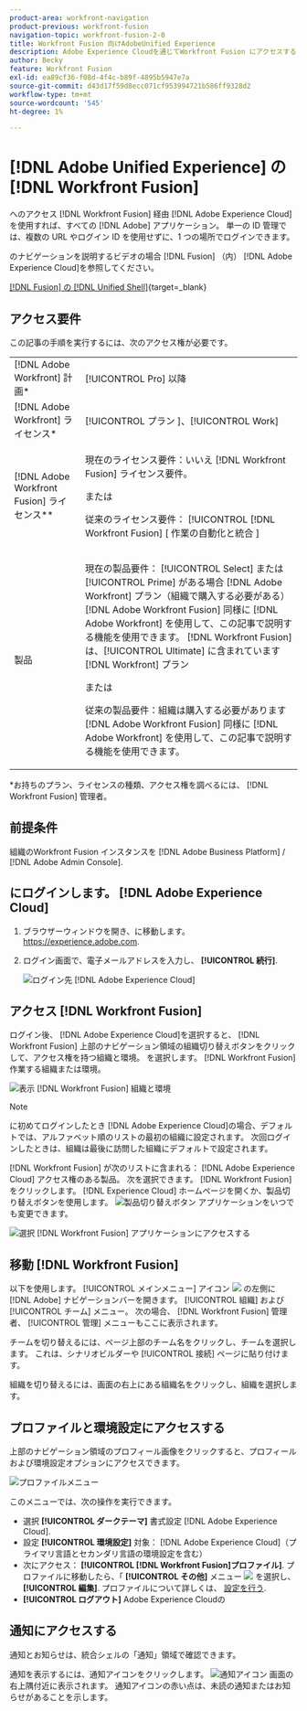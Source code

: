```yaml
---
product-area: workfront-navigation
product-previous: workfront-fusion
navigation-topic: workfront-fusion-2-0
title: Workfront Fusion 向けAdobeUnified Experience
description: Adobe Experience Cloudを通じてWorkfront Fusion にアクセスすると、すべてのAdobeアプリケーションをシームレスに統合された経験で管理できます。
author: Becky
feature: Workfront Fusion
exl-id: ea89cf36-f08d-4f4c-b89f-4895b5947e7a
source-git-commit: d43d17f59d8ecc071cf953994721b586ff9328d2
workflow-type: tm+mt
source-wordcount: '545'
ht-degree: 1%

---
```


# [!DNL Adobe Unified Experience] の [!DNL Workfront Fusion]

へのアクセス [!DNL Workfront Fusion] 経由 [!DNL Adobe Experience Cloud] を使用すれば、すべての [!DNL Adobe] アプリケーション。 単一の ID 管理では、複数の URL やログイン ID を使用せずに、1 つの場所でログインできます。

のナビゲーションを説明するビデオの場合 [!DNL Fusion] （内） [!DNL Adobe Experience Cloud]を参照してください。

[[!DNL Fusion] の [!DNL Unified Shell]](https://video.tv.adobe.com/v/3412392/){target=_blank}

## アクセス要件

この記事の手順を実行するには、次のアクセス権が必要です。

<table style="table-layout:auto"> 
 <col> 
 <col> 
 <tbody> 
  <tr> 
   <td role="rowheader">[!DNL Adobe Workfront] 計画*</td> 
   <td> <p>[!UICONTROL Pro] 以降</p> </td> 
  </tr> 
  <tr data-mc-conditions=""> 
   <td role="rowheader">[!DNL Adobe Workfront] ライセンス*</td> 
   <td> <p>[!UICONTROL プラン ]、[!UICONTROL Work]</p> </td> 
  </tr> 
  <tr> 
   <td role="rowheader">[!DNL Adobe Workfront Fusion] ライセンス**</td> 
   <td>
   <p>現在のライセンス要件：いいえ [!DNL Workfront Fusion] ライセンス要件。</p>
   <p>または</p>
   <p>従来のライセンス要件： [!UICONTROL [!DNL Workfront Fusion] [ 作業の自動化と統合 ] </p> 
  </tr> 
  <tr> 
   <td role="rowheader">製品</td> 
   <td>
   <p>現在の製品要件： [!UICONTROL Select] または [!UICONTROL Prime] がある場合 [!DNL Adobe Workfront] プラン（組織で購入する必要がある） [!DNL Adobe Workfront Fusion] 同様に [!DNL Adobe Workfront] を使用して、この記事で説明する機能を使用できます。 [!DNL Workfront Fusion] は、[!UICONTROL Ultimate] に含まれています [!DNL Workfront] プラン</p>
   <p>または</p>
   <p>従来の製品要件：組織は購入する必要があります [!DNL Adobe Workfront Fusion] 同様に [!DNL Adobe Workfront] を使用して、この記事で説明する機能を使用できます。</p>
   </td> 
  </tr> 
 </tbody> 
</table>
*お持ちのプラン、ライセンスの種類、アクセス権を調べるには、 [!DNL Workfront Fusion] 管理者。

## 前提条件

組織のWorkfront Fusion インスタンスを [!DNL Adobe Business Platform] / [!DNL Adobe Admin Console].

## にログインします。 [!DNL Adobe Experience Cloud]

1. ブラウザーウィンドウを開き、に移動します。 <https://experience.adobe.com>.
1. ログイン画面で、電子メールアドレスを入力し、 **[!UICONTROL 続行]**.

   ![ログイン先 [!DNL Adobe Experience Cloud]](assets/aec-login-page.png)

## アクセス [!DNL Workfront Fusion]

ログイン後、 [!DNL Adobe Experience Cloud]を選択すると、 [!DNL Workfront Fusion] 上部のナビゲーション領域の組織切り替えボタンをクリックして、アクセス権を持つ組織と環境。 を選択します。 [!DNL Workfront Fusion] 作業する組織または環境。

![表示 [!DNL Workfront Fusion] 組織と環境](assets/aec-view-all-orgs.png)

>[!NOTE]
>
>に初めてログインしたとき [!DNL Adobe Experience Cloud]の場合、デフォルトでは、アルファベット順のリストの最初の組織に設定されます。 次回ログインしたときは、組織は最後に訪問した組織にデフォルトで設定されます。

[!DNL Workfront Fusion] が次のリストに含まれる： [!DNL Adobe Experience Cloud] アクセス権のある製品。 次を選択できます。 [!DNL Workfront Fusion] をクリックします。 [!DNL Experience Cloud] ホームページを開くか、製品切り替えボタンを使用します。 ![製品切り替えボタン](assets/main-menu-icon.png) アプリケーションをいつでも変更できます。

![選択 [!DNL Workfront Fusion] アプリケーションにアクセスする](assets/aec-product-switcher.png)

## 移動 [!DNL Workfront Fusion]

以下を使用します。 [!UICONTROL メインメニュー] アイコン ![](assets/main-menu-icon-left-nav.png) の左側に [!DNL Adobe] ナビゲーションバーを開きます。 [!UICONTROL 組織] および [!UICONTROL チーム] メニュー。 次の場合、 [!DNL Workfront Fusion] 管理者、 [!UICONTROL 管理] メニューもここに表示されます。

チームを切り替えるには、ページ上部のチーム名をクリックし、チームを選択します。 これは、シナリオビルダーや [!UICONTROL 接続] ページに貼り付けます。

組織を切り替えるには、画面の右上にある組織名をクリックし、組織を選択します。

## プロファイルと環境設定にアクセスする

上部のナビゲーション領域のプロフィール画像をクリックすると、プロフィールおよび環境設定オプションにアクセスできます。

![プロファイルメニュー](assets/aec-profile-picture-menu.png)

このメニューでは、次の操作を実行できます。

* 選択 **[!UICONTROL ダークテーマ]** 書式設定 [!DNL Adobe Experience Cloud].
* 設定 **[!UICONTROL 環境設定]** 対象： [!DNL Adobe Experience Cloud]（プライマリ言語とセカンダリ言語の環境設定を含む）
* 次にアクセス： **[!UICONTROL [!DNL Workfront Fusion]プロファイル]**. プロファイルに移動したら、「 **[!UICONTROL その他]** メニュー ![](assets/more-icon.png) を選択し、 **[!UICONTROL 編集]**. プロファイルについて詳しくは、 [設定を行う](/help/quicksilver/workfront-basics/manage-your-account-and-profile/configuring-your-user-profile/configure-my-settings.md).
* **[!UICONTROL ログアウト]** Adobe Experience Cloudの


## 通知にアクセスする

通知とお知らせは、統合シェルの「通知」領域で確認できます。

通知を表示するには、通知アイコンをクリックします。 ![通知アイコン](assets/notifications-icon.png) 画面の右上隅付近に表示されます。 通知アイコンの赤い点は、未読の通知またはお知らせがあることを示します。

